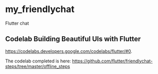 # my_friendlychat

Flutter chat

## Codelab Building Beautiful UIs with Flutter

https://codelabs.developers.google.com/codelabs/flutter/#0.

The codelab completed is here:
https://github.com/flutter/friendlychat-steps/tree/master/offline_steps
